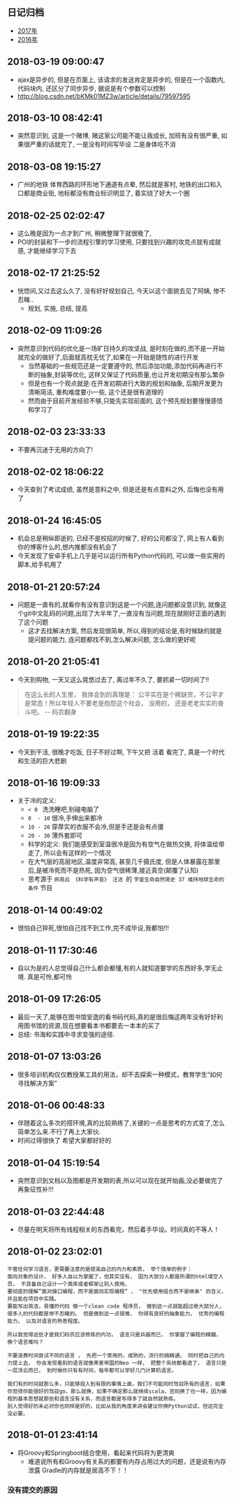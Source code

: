 ## 日记归档
- [2017年](/Article/backup/Process_2017.md)
- [2016年](/Article/backup/Process_2016.md)

## 2018-03-19 09:00:47
- ajax是异步的, 但是在页面上, 该请求的发送肯定是异步的, 但是在一个函数内, 代码块内, 还区分了同步异步, 据说是有个参数可以控制
- http://blog.csdn.net/bKMk01MZ3w/article/details/79597595

## 2018-03-10 08:42:41
- 突然意识到, 这是一个赌博, 赌这家公司能不能让我成长, 加班有没有很严重, 如果很严重的话就完了, 一是没有时间写毕设 二是身体吃不消

## 2018-03-08 19:15:27
- 广州的地铁 体育西路的环形地下通道有点晕, 然后就是客村, 地铁的出口和入口都是商业街, 地标都没有商业标识明显了, 着实绕了好大一个圈

## 2018-02-25 02:02:47
- 这么晚是因为一点才到广州, 稍微整理下就很晚了, 
- POI的封装和下一步的流程引擎的学习使用, 只要找到兴趣的攻克点就有成就感, 才能继续学习下去

## 2018-02-17 21:25:52
- 恍惚间,又过去这么久了, 没有好好规划自己, 今天以这个面貌去见了阿姨, 惨不忍睹..
    - 规划, 实施, 总结, 提高

## 2018-02-09 11:09:26
- 突然意识到代码的优化是一场旷日持久的攻坚战, 是时刻在做的,而不是一开始就完全的做好了,后面就高枕无忧了,如果在一开始是随性的进行开发
    - 当然基础的一些规范还是一定要遵守的, 然后添加功能,添加代码再进行不断的抽象,封装等优化, 这样又保证了代码质量,也让开发初期没有那么繁杂
    - 但是也有一个观点就是:在开发初期进行大致的规划和抽象, 后期开发更为清晰简洁, 重构难度要小一些, 这个还是很有道理的
    - 然而由于目前开发经验不够,只能先实现前面的, 这个预先规划要慢慢感悟和学习了
    
## 2018-02-03 23:33:33
- 不要再沉迷于无用的方向了!

## 2018-02-02 18:06:22
- 今天查到了考试成绩, 虽然是意料之中, 但是还是有点意料之外, 后悔也没有用了

## 2018-01-24 16:45:05
- 机会总是稍纵即逝的, 已经不是校招的时候了, 好的公司都没了, 网上有人看到你的博客什么的,想内推都没有机会了
- 今天发现了安卓手机上几乎是可以运行所有Python代码的, 可以做一些实用的脚本,给手机用了

## 2018-01-21 20:57:24
- 问题是一直有的,就看你有没有意识到这是一个问题,连问题都没意识到, 就像这个git中文乱码的问题,出现了大半年了,一直没有当问题,现在就刚好正面的遇到了这个问题
    - 这才去找解决方案, 然后发现很简单, 所以,得到的结论是,有时候缺的就是提问题的能力, 连问题都找不到,怎么解决问题, 怎么做的更好呢

## 2018-01-20 21:05:41
- 今天到购物, 一天又这么晃悠过去了, 离过年不久了, 要抓紧一切时间了!!
> 在这么长的人生里， 我体会到的真理是： 公平实在是个稀缺货，不公平才是常态！所以年轻人不要老是抱怨这个社会， 没用的， 还是老老实实的奋斗吧。 -- 码农翻身

## 2018-01-19 19:22:35
- 今天到干活, 很晚才吃饭, 日子不好过啊, 下午又把 活着 看完了, 真是一个时代和生活的巨大悲剧

## 2018-01-16 19:09:33
- 关于冷的定义: 
    - `< 0 `    洗洗睡吧,别碰电脑了
    - `0  - 10` 很冷,手伸出来都冷
    - `10 - 20` 穿厚实的衣服不会冷,但是手还是会有点僵
    - `20 - 30` 薄外套即可
    - 科学的定义: 我们能感受到室温很冷是因为有空气在做热交换, 将体温给带走了, 所以会有这样的一个情况
    - 在大气层的高层地区,温度非常高, 甚至几千摄氏度, 但是人体暴露在那里后,是被冷死而不是热死, 因为空气很稀薄,接近真空(颠覆了认知)
    - 思考源于 `网易云 《科学有声音》 汪洁 `的 `宇宙生命自然简史 37 维持地球生命的条件` 节目

## 2018-01-14 00:49:02
- 很怕自己猝死,很怕自己找不到工作,完不成毕设,我都怕!!!

## 2018-01-11 17:30:46
- 自以为是的人总觉得自己什么都会都懂,有的人就知道要学的东西好多,学无止境. 真是可怜,都可怜

## 2018-01-09 17:26:05
- 最后一天了,能够在图书馆安逸的看书码代码,真的是很后悔这两年没有好好利用图书馆的资源,现在想要看本书都要去一本本的买了
- 总结: 书海和实践中寻求变强的途径.

## 2018-01-07 13:03:26
- 很多培训机构仅仅教授某工具的用法，却不去探索一种模式，教育学生“如何寻找解决方案”

## 2018-01-06 00:48:33
- 伴随着这么多次的搭环境,真的比较熟练了,关键的一点是思考的方式变了,怎么简单怎么来.不行了再上大家伙.
- 时间过得很快了 希望大家都好好的

## 2018-01-04 15:19:54
- 突然意识到文档以及图都是开发期的表,所以可以现在就开始画,没必要做完了再象征性补!!!

## 2018-01-03 22:44:48
- 尽量在明天将所有线程相关的东西看完，然后着手毕设。时间真的不等人！

## 2018-01-02 23:02:01
```
不管任何学习语言，更需要注意的是提高自己的内力和素质， 举个简单的例子：
面向对象的设计， 好多人自以为掌握了，但其实没有， 因为大部分人都是所谓的html填空人员， 不具备自己设计一个类库或者框架让别人使用。
要彻底的理解”面对接口编程，而不是面向实现编程“ ， "优先使用组合而不是继承" 的含义，并且能在项目中实践。
要能写出简洁，易懂的代码 做一个clean code 程序员， 做到这一点就能超过绝大部分人， 很多人的代码都是惨不忍睹的。 但是做到这一点很难， 你得有良好的抽象能力， 优秀的编程能力， 以及对语言的熟悉程度。

所以我觉得这些才是我们码农应该修炼的内功， 语言只是兵器而已， 你掌握了编程的精髓， 换个语言难吗？

不要浪费时间尝试不同的语言 ， 先把一个常用的，成熟的，流行的搞精通， 同时把自己的内力提上去， 你会发现看别的语言就像黑客帝国的Neo 一样， 把整个系统都看透了， 语言只是一层浮云而已， 到时候你只有有时间，每年都可以学好几门计算机语言。
```
```
我们有的时间就那么多，只能够投入到有限的事情上面，我们不可能同时驾驭所有的语言，如果你觉得你能很好的驾驭go，那么就换，如果不确定那么就继续scala，否则换了也一样，因为编程的基本思想就那些和语言没有关系，而语言都是写得多了就自然就熟练。
别人觉得好的未必对你也同样是好的，比如从我的角度来讲会建议你换Python试试，但这完全没必要。
```

## 2018-01-01 23:41:14
- 将Groovy和Springboot结合使用，看起来代码将为更清爽
    - 难道说所有和Groovy有关系的都要有内存占用过大的问题，还是说有内存泄露 Gradle的内存就是居高不下！！



### 没有提交的原因


